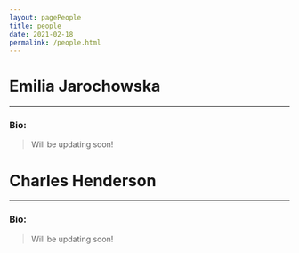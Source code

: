 ```yaml
---
layout: pagePeople
title: people
date: 2021-02-18
permalink: /people.html
---
```

# Emilia Jarochowska
---

### Bio:

>Will be updating soon!

# Charles Henderson
---

### Bio:

>Will be updating soon!
